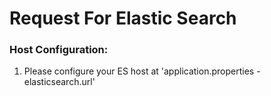 # Request For Elastic Search

### Host Configuration: 
1. Please configure your ES host at 'application.properties - elasticsearch.url'

    

